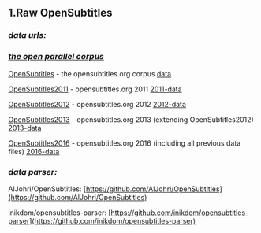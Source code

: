 ## 1.Raw OpenSubtitles

### _**data urls:**_

### **_[the open parallel corpus](http://opus.lingfil.uu.se/)_**
 
[OpenSubtitles](http://opus.lingfil.uu.se/OpenSubtitles.php) - the opensubtitles.org corpus
[data](http://opus.lingfil.uu.se/download.php?f=OpenSubtitles/en.tar.gz)

[OpenSubtitles2011](http://opus.lingfil.uu.se/OpenSubtitles_v2.php) - opensubtitles.org 2011
[2011-data](http://opus.lingfil.uu.se/download.php?f=OpenSubtitles2011/en.tar.gz)

[OpenSubtitles2012](http://opus.lingfil.uu.se/OpenSubtitles2012.php) - opensubtitles.org 2012
[2012-data](http://opus.lingfil.uu.se/download.php?f=OpenSubtitles2012/en.tar.gz) 

[OpenSubtitles2013](http://opus.lingfil.uu.se/OpenSubtitles2013.php) - opensubtitles.org 2013 (extending OpenSubtitles2012)
[2013-data](http://opus.lingfil.uu.se/download.php?f=OpenSubtitles2013/en.tar.gz)

[OpenSubtitles2016](http://opus.lingfil.uu.se/OpenSubtitles2016.php) - opensubtitles.org 2016 (including all previous data files)
[2016-data](http://opus.lingfil.uu.se/download.php?f=OpenSubtitles2016/en.tar.gz)

### _**data parser:**_
AlJohri/OpenSubtitles: [https://github.com/AlJohri/OpenSubtitles](https://github.com/AlJohri/OpenSubtitles)

inikdom/opensubtitles-parser: [https://github.com/inikdom/opensubtitles-parser](https://github.com/inikdom/opensubtitles-parser)